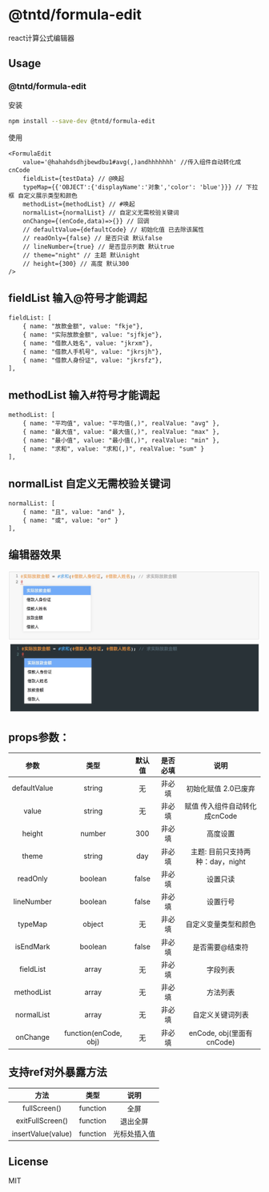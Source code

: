 # @tntd/formula-edit

react计算公式编辑器

## Usage

### @tntd/formula-edit

安装

```sh
npm install --save-dev @tntd/formula-edit
```
使用

```
<FormulaEdit
    value='@hahahdsdhjbewdbu1#avg(,)andhhhhhhh' //传入组件自动转化成cnCode
    fieldList={testData} // @唤起
    typeMap={{'OBJECT':{'displayName':'对象','color': 'blue'}}} // 下拉框 自定义展示类型和颜色
    methodList={methodList} // #唤起
    normalList={normalList} // 自定义无需校验关键词
    onChange={(enCode,data)=>{}} // 回调
    // defaultValue={defaultCode} // 初始化值 已去除该属性
    // readOnly={false} // 是否只读 默认false
    // lineNumber={true} // 是否显示列数 默认true
    // theme="night" // 主题 默认night
    // height={300} // 高度 默认300
/>
```

## fieldList 输入@符号才能调起
```
fieldList: [
    { name: "放款金额", value: "fkje"},
    { name: "实际放款金额", value: "sjfkje"},
    { name: "借款人姓名", value: "jkrxm"},
    { name: "借款人手机号", value: "jkrsjh"},
    { name: "借款人身份证", value: "jkrsfz"},
],
```
## methodList 输入#符号才能调起
```
methodList: [
    { name: "平均值", value: "平均值(,)", realValue: "avg" },
    { name: "最大值", value: "最大值(,)", realValue: "max" },
    { name: "最小值", value: "最小值(,)", realValue: "min" },
    { name: "求和", value: "求和(,)", realValue: "sum" }
],
```
## normalList 自定义无需校验关键词
```
normalList: [
    { name: "且", value: "and" },
    { name: "或", value: "or" }
],
```

## 编辑器效果
![Image text](https://github.com/bruceliu68/formulaEdit-react/blob/master/src/img/pic1.png)
![Image text](https://github.com/bruceliu68/formulaEdit-react/blob/master/src/img/pic2.png)

## props参数：
|    参数    | 类型    |  默认值   |  是否必填  | 说明         |
| :------:  | :-----: | :----:   | :------: | :----------: |
| defaultValue | string  |  无      |   非必填    | 初始化赋值  2.0已废弃   |
| value | string  |  无      |   非必填    | 赋值  传入组件自动转化成cnCode |
| height    | number  |  300     |   非必填  | 高度设置       |
| theme    | string  |  day     |   非必填  | 主题: 目前只支持两种：day，night |
| readOnly  | boolean |  false   |   非必填  | 设置只读       |
| lineNumber  | boolean |  false   |   非必填  | 设置行号       |
| typeMap | object   |  无      |   非必填  | 自定义变量类型和颜色       |
| isEndMark | boolean   |  false      |   非必填  | 是否需要@结束符       |
| fieldList | array   |  无      |   非必填  | 字段列表       |
| methodList | array   |  无      |   非必填  | 方法列表       |
| normalList | array   |  无      |   非必填  | 自定义关键词列表       |
| onChange  | function(enCode, obj)|  无      |   非必填    | enCode, obj(里面有cnCode)      |

## 支持ref对外暴露方法
|    方法    | 类型    | 说明         |
| :------:  | :-----: | :----------: |
| fullScreen() | function  | 全屏     |
| exitFullScreen() | function  | 退出全屏     |
| insertValue(value) | function  | 光标处插入值     |

## License
MIT